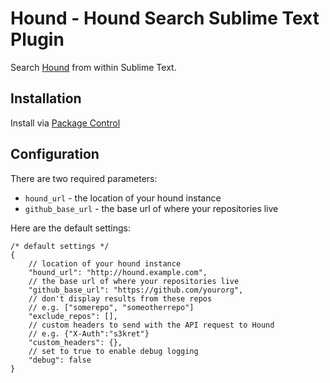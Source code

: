 # Hound - Hound Search Sublime Text Plugin

Search [Hound](https://github.com/etsy/hound) from within Sublime Text.

## Installation

Install via [Package Control](https://packagecontrol.io/)

## Configuration

There are two required parameters:

- `hound_url` - the location of your hound instance
- `github_base_url` - the base url of where your repositories live

Here are the default settings:

    /* default settings */
    {
        // location of your hound instance
        "hound_url": "http://hound.example.com",
        // the base url of where your repositories live
        "github_base_url": "https://github.com/yourorg",
        // don't display results from these repos
        // e.g. ["somerepo", "someotherrepo"]
        "exclude_repos": [],
        // custom headers to send with the API request to Hound
        // e.g. {"X-Auth":"s3kret"}
        "custom_headers": {},
        // set to true to enable debug logging
        "debug": false
    }

